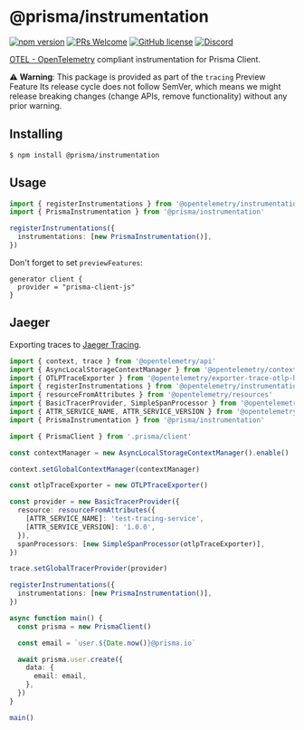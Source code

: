 # @prisma/instrumentation

[![npm version](https://img.shields.io/npm/v/@prisma/instrumentation.svg?style=flat)](https://www.npmjs.com/package/@prisma/instrumentation) [![PRs Welcome](https://img.shields.io/badge/PRs-welcome-brightgreen.svg)](https://github.com/prisma/prisma/blob/main/CONTRIBUTING.md) [![GitHub license](https://img.shields.io/badge/license-Apache%202-blue)](https://github.com/prisma/prisma/blob/main/LICENSE) [![Discord](https://img.shields.io/discord/937751382725886062?label=Discord)](https://pris.ly/discord)

[OTEL - OpenTelemetry](https://opentelemetry.io/) compliant instrumentation for Prisma Client.

⚠️ **Warning**: This package is provided as part of the `tracing` Preview Feature
Its release cycle does not follow SemVer, which means we might release breaking changes (change APIs, remove functionality) without any prior warning.

## Installing

```
$ npm install @prisma/instrumentation
```

## Usage

```ts
import { registerInstrumentations } from '@opentelemetry/instrumentation'
import { PrismaInstrumentation } from '@prisma/instrumentation'

registerInstrumentations({
  instrumentations: [new PrismaInstrumentation()],
})
```

Don't forget to set `previewFeatures`:

```prisma
generator client {
  provider = "prisma-client-js"
}
```

## Jaeger

Exporting traces to [Jaeger Tracing](https://jaegertracing.io).

```ts
import { context, trace } from '@opentelemetry/api'
import { AsyncLocalStorageContextManager } from '@opentelemetry/context-async-hooks'
import { OTLPTraceExporter } from '@opentelemetry/exporter-trace-otlp-http'
import { registerInstrumentations } from '@opentelemetry/instrumentation'
import { resourceFromAttributes } from '@opentelemetry/resources'
import { BasicTracerProvider, SimpleSpanProcessor } from '@opentelemetry/sdk-trace-base'
import { ATTR_SERVICE_NAME, ATTR_SERVICE_VERSION } from '@opentelemetry/semantic-conventions'
import { PrismaInstrumentation } from '@prisma/instrumentation'

import { PrismaClient } from '.prisma/client'

const contextManager = new AsyncLocalStorageContextManager().enable()

context.setGlobalContextManager(contextManager)

const otlpTraceExporter = new OTLPTraceExporter()

const provider = new BasicTracerProvider({
  resource: resourceFromAttributes({
    [ATTR_SERVICE_NAME]: 'test-tracing-service',
    [ATTR_SERVICE_VERSION]: '1.0.0',
  }),
  spanProcessors: [new SimpleSpanProcessor(otlpTraceExporter)],
})

trace.setGlobalTracerProvider(provider)

registerInstrumentations({
  instrumentations: [new PrismaInstrumentation()],
})

async function main() {
  const prisma = new PrismaClient()

  const email = `user.${Date.now()}@prisma.io`

  await prisma.user.create({
    data: {
      email: email,
    },
  })
}

main()
```

